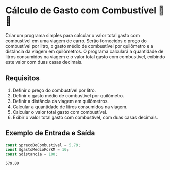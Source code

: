 # Cálculo de Gasto com Combustível 🚗⛽

Criar um programa simples para calcular o valor total gasto com combustível em uma viagem de carro. Serão fornecidos o preço do combustível por litro, o gasto médio de combustível por quilômetro e a distância da viagem em quilômetros. O programa calculará a quantidade de litros consumidos na viagem e o valor total gasto com combustível, exibindo este valor com duas casas decimais.

## Requisitos

1. Definir o preço do combustível por litro.
2. Definir o gasto médio de combustível por quilômetro.
3. Definir a distância da viagem em quilômetros.
4. Calcular a quantidade de litros consumidos na viagem.
5. Calcular o valor total gasto com combustível.
6. Exibir o valor total gasto com combustível, com duas casas decimais.

## Exemplo de Entrada e Saída

```javascript
const $precoDoCombustivel = 5.79;
const $gastoMedioPorKM = 10;
const $distancia = 100;
```
>
    579.00

